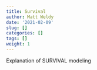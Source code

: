 ```yaml
---
title: Survival
author: Matt Weldy
date: '2021-02-09'
slug: []
categories: []
tags: []
weight: 1
---
```

Explanation of SURVIVAL modeling